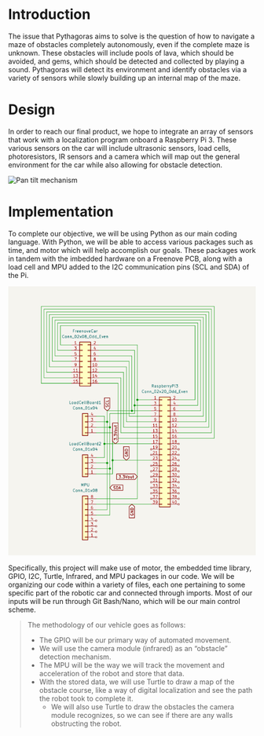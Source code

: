 
# Introduction

<p>The issue that Pythagoras aims to solve is the question of how to navigate a maze of obstacles completely autonomously, even if the complete maze is unknown. These obstacles will include pools of lava, which should be avoided, and gems, which should be detected and collected by playing a sound. Pythagoras will detect its environment and identify obstacles via a variety of sensors while slowly building up an internal map of the maze.</p>

# Design

<p>In order to reach our final product, we hope to integrate an array of sensors that work with a localization program onboard a Raspberry Pi 3. These various sensors on the car will  include ultrasonic sensors, load cells, photoresistors, IR sensors and a camera which will map out the general environment for the car while also allowing for obstacle detection.</p>

![Pan tilt mechanism](images/Pythagoras.png)

# Implementation

<p>To complete our objective, we will be using Python as our main coding language. With Python, we will be able to access various packages such as time, and motor which will help accomplish our goals. These packages work in tandem with the imbedded hardware on a Freenove PCB, along with a load cell and MPU added to the I2C communication pins (SCL and SDA) of the Pi.</p>

![Electrical diagram](images/electricalDiagram.png)

<p>Specifically, this project will make use of motor, the embedded time library, GPIO, I2C, Turtle, Infrared, and MPU packages in our code. We will be organizing our code within a variety of files, each one pertaining to some specific part of the robotic car and connected through imports. Most of our inputs will be run through Git Bash/Nano, which will be our main control scheme.</p>


> The methodology of our vehicle goes as follows:</p>
> - The GPIO will be our primary way of automated movement. 
> - We will use the camera module (infrared) as an “obstacle” detection mechanism. 
> - The MPU will be the way we will track the movement and acceleration of the robot and store that data. 
> - With the stored data, we will use Turtle to draw a map of the obstacle course, like a way of digital localization and see the path the robot took to complete it. 
> 	- We will also use Turtle to draw the obstacles the camera module recognizes, so we can see if there are any walls obstructing the robot.






